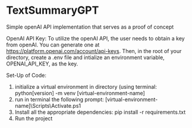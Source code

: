 # TextSummaryGPT
Simple openAI API implementation that serves as a proof of concept

OpenAI API Key:
To utilize the openAI API, the user needs to obtain a key from openAI.
You can generate one at https://platform.openai.com/account/api-keys.
Then, in the root of your directory, create a .env file and intialize an environment variable, OPENAI_API_KEY, as the key.

Set-Up of Code:
1. initialize a virtual environment in directory (using terminal: python[version] -m venv [virtual-environment-name]
2. run in terminal the following prompt: \[virtual-environment-name]\Scripts\Activate.ps1
3. Install all the appropriate dependencies: pip install -r requirements.txt
4. Run the project
